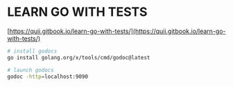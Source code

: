 # LEARN GO WITH TESTS

[https://quii.gitbook.io/learn-go-with-tests/](https://quii.gitbook.io/learn-go-with-tests/)

```zsh
# install godocs
go install golang.org/x/tools/cmd/godoc@latest

# launch godocs
godoc -http=localhost:9090
```

